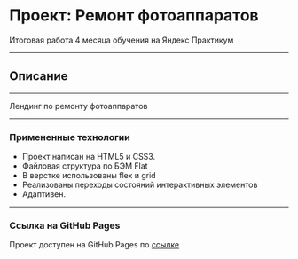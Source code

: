 # Проект: Ремонт фотоаппаратов
Итоговая работа 4 месяца обучения на Яндекс Практикум

---
## Описание
----

Лендинг по ремонту фотоаппаратов

---
  ### Примененные технологии

* Проект написан на HTML5 и CSS3.
* Файловая структура по БЭМ Flat
* В верстке использованы flex и grid
* Реализованы переходы состояний интерактивных элементов
* Адаптивен.

---
### Ссылка на GitHub Pages

Проект доступен на GitHub Pages по [ссылке](https://sobolefff.github.io/fixcamera/ "Ремонт фотоаппаратов")